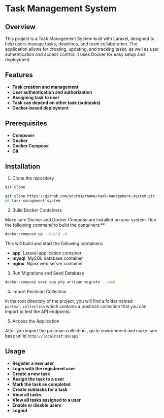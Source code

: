 

# Task Management System
## Overview
This project is a Task Management System built with Laravel, designed to help users manage tasks, 
deadlines, and team collaboration. The application allows for creating, updating, and tracking tasks, 
as well as user authentication and access control. It uses Docker for easy setup and deployment.

 
## Features
- **Task creation and management**
- **User authentication and authorization**
- **Assigning task to user**
- **Task can depend on other task (subtasks)**
- **Docker-based deployment**

## Prerequisites
- **Composer**
- **Docker**
- **Docker Compose**
- **Git**


## Installation
1. Clone the repository
```bash
git clone

git clone https://github.com/yourusername/task-management-system.git
cd task-management-system
```
2. Build Docker Containers 

Make sure Docker and Docker Compose are installed on your system. Run the following command to build the containers:**
```bash
docker-compose up --build -d
```
This will build and start the following containers:
- **app**: Laravel application container
- **mysql**: MySQL database container
- **nginx**: Nginx web server container

3. Run Migrations and Seed Database

```bash
docker-compose exec app php artisan migrate --seed
```
4. Import Postman Collection

 In the root directory of the project, you will find a folder named `postman_collection` which contains a postman collection that you can import to test the API endpoints.

5. Access the Application

After you import the postman collection , go to environment and make sure  base url id `http://localhost:80/api` 

## Usage
- **Register a new user**
- **Login with the registered user**
- **Create a new task**
- **Assign the task to a user**
- **Mark the task as completed**
- **Create subtasks for a task**
- **View all tasks**
- **View all tasks assigned to a user**
- **Enable or disable users**
- **Logout**
